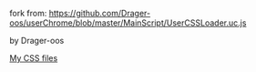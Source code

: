 fork from: https://github.com/Drager-oos/userChrome/blob/master/MainScript/UserCSSLoader.uc.js

by Drager-oos

[My CSS files](https://github.com/dupontjoy/userChromeJS/tree/master/UserCSSLoader)